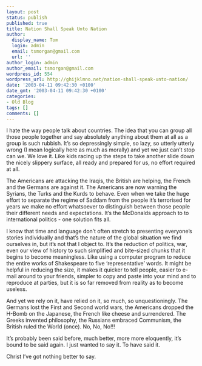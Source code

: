```yaml
---
layout: post
status: publish
published: true
title: Nation Shall Speak Unto Nation
author:
  display_name: Tom
  login: admin
  email: tsmorgan@gmail.com
  url: ''
author_login: admin
author_email: tsmorgan@gmail.com
wordpress_id: 554
wordpress_url: http://ghijklmno.net/nation-shall-speak-unto-nation/
date: '2003-04-11 09:42:30 +0100'
date_gmt: '2003-04-11 09:42:30 +0100'
categories:
- Old Blog
tags: []
comments: []
---
```

<!-- more -->

<p>I hate the way people talk about countries. The idea that you can group all those people together and say absolutely anything about them at all as a group is such rubbish. It&#8217;s so depressingly simple, so lazy, so utterly utterly wrong (I mean logically here as much as morally) and yet we just can&#8217;t stop can we. We love it. Like kids racing up the steps to take another slide down the nicely slippery surface, all ready and prepared for us, no effort required at all.</p>

<p>The Americans are attacking the Iraqis, the British are helping, the French and the Germans are against it. The Americans are now warning the Syrians, the Turks and the Kurds to behave. Even when we take the huge effort to separate the regime of Saddam from the people it&#8217;s terrorised for years we make no effort whatsoever to distinguish between those people their different needs and expectations. It&#8217;s the McDonalds approach to to international politics - one solution fits all.</p>

<p>I know that time and language don&#8217;t often stretch to presenting everyone&#8217;s stories individually and that&#8217;s the nature of the global situation we find ourselves in, but it&#8217;s not that I object to. It&#8217;s the reduction of politics, war, even our view of history to such simplified and bite-sized chunks that it begins to become meaningless. Like using a computer program to reduce the entire works of Shakespeare to five &#8216;representative&#8217; words. It might be helpful in reducing the size, it makes it quicker to tell people, easier to e-mail around to your friends, simpler to copy and paste into your mind and to reproduce at parties, but it is so far removed from reality as to become useless.</p>

<p>And yet we rely on it, have relied on it, so much, so unquestioningly. The Germans lost the First and Second world wars, the Americans dropped the H-Bomb on the Japanese, the French like cheese and surrendered. The Greeks invented philosophy, the Russians embraced Communism, the British ruled the World (once). No, No, No!!!</p>

<p>It&#8217;s probably been said before, much better, more more eloquently, it&#8217;s bound to be said again. I just wanted to say it. To have said it.</p>

<p>Christ I&#8217;ve got nothing better to say.</p>

